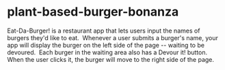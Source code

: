 # plant-based-burger-bonanza
Eat-Da-Burger! is a restaurant app that lets users input the names of burgers they'd like to eat. ​ Whenever a user submits a burger's name, your app will display the burger on the left side of the page -- waiting to be devoured. ​ Each burger in the waiting area also has a Devour it! button. When the user clicks it, the burger will move to the right side of the page. ​
